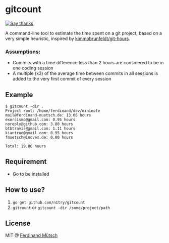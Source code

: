 # gitcount

[![Say thanks](https://img.shields.io/badge/SayThanks.io-%E2%98%BC-1EAEDB.svg)](https://saythanks.io/to/n1try)

A command-line tool to estimate the time spent on a git project, based on a very simple heuristic, inspired by [kimmobrunfeldt/git-hours](https://github.com/kimmobrunfeldt/git-hours).

### Assumptions: 
* Commits with a time difference less than 2 hours are considered to be in one coding session
* A multiple (x3) of the average time between commits in all sessions is added to the very first commit of every session

## Example
```
$ gitcount -dir .
Project root: /home/ferdinand/dev/mininote
mail@ferdinand-muetsch.de: 13.06 hours
exorcismo@gmail.com: 0.95 hours
noreply@github.com: 3.80 hours
btbtravis@gmail.com: 1.11 hours
kiantrue@gmail.com: 0.95 hours
fmuetsch@inovex.de: 0.00 hours
---------
Total: 19.86 hours
```

## Requirement
* Go to be installed

## How to use?
1. `go get github.com/n1try/gitcount`
2. `gitcount` or `gitcount -dir /some/project/path`

## License
MIT @ [Ferdinand Mütsch](https://ferdinand-muetsch.de)
